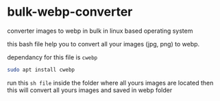 # bulk-webp-converter
converter images to webp in bulk in linux based operating system

this bash file help you to convert all your images (jpg, png) to webp.

dependancy for this file is `cwebp`
```bash
sudo apt install cwebp
```

run this `sh file` inside the folder where all yours images are located then this will convert all yours images and saved in webp folder
